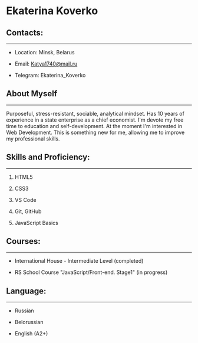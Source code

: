 # Ekaterina Koverko

## Contacts:
---
* Location: Minsk, Belarus

* Email: Katya1740@mail.ru

* Telegram: Ekaterina_Koverko 

## About Myself
---
Purposeful, stress-resistant, sociable, analytical mindset. Has 10 years of experience in a state enterprise as a chief economist. I'm devote my free time to education and self-development. At the moment I'm interested in Web Development. This is something new for me, allowing me to improve my professional skills.

## Skills and Proficiency:
---

1. HTML5

2. CSS3

3. VS Code

4. Git, GitHub

5. JavaScript Basics

## Courses:
---

* International House - Intermediate Level (completed)

* RS School Course "JavaScript/Front-end. Stage1" (in progress)

## Language:
---

* Russian

* Belorussian

* English (A2+)